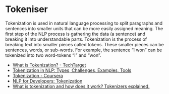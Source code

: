 # Tokeniser 

Tokenization is used in natural language processing to split paragraphs and sentences into smaller units that can be more easily assigned meaning. The first step of the NLP process is gathering the data (a sentence) and breaking it into understandable parts.
Tokenization is the process of breaking text into smaller pieces called tokens. These smaller pieces can be sentences, words, or sub-words. For example, the sentence “I won” can be tokenized into two word-tokens “I” and “won”.

- [What is Tokenization? - TechTarget](https://www.techtarget.com/searchsecurity/definition/tokenization)
- [Tokenization in NLP: Types, Challenges, Examples, Tools](https://neptune.ai/blog/tokenization-in-nlp)
- [Tokenization - Coursera](https://in.coursera.org/lecture/ibm-data-privacy/tokenization-UgLR1)
- [NLP for Developers: Tokenization](https://youtu.be/Z_GGVn6LBRI)
- [What is tokenization and how does it work? Tokenizers explained.](https://youtu.be/D8j1c4NJRfo)